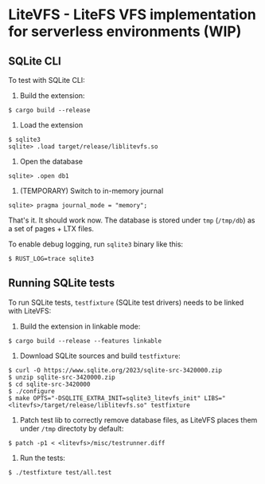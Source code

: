 # LiteVFS - LiteFS VFS implementation for serverless environments (WIP)

## SQLite CLI

To test with SQLite CLI:

1) Build the extension:
```
$ cargo build --release
```

1) Load the extension

```
$ sqlite3
sqlite> .load target/release/liblitevfs.so
```

1) Open the database
```
sqlite> .open db1
```

1) (TEMPORARY) Switch to in-memory journal
```
sqlite> pragma journal_mode = "memory";
```

That's it. It should work now. The database is stored under `tmp` (`/tmp/db`) as a set of pages + LTX files.

To enable debug logging, run `sqlite3` binary like this:

```
$ RUST_LOG=trace sqlite3
```

## Running SQLite tests

To run SQLite tests, `testfixture` (SQLite test drivers) needs to be linked with LiteVFS:

1) Build the extension in linkable mode:
```
$ cargo build --release --features linkable
```

1) Download SQLite sources and build `testfixture`:
```
$ curl -O https://www.sqlite.org/2023/sqlite-src-3420000.zip
$ unzip sqlite-src-3420000.zip
$ cd sqlite-src-3420000
$ ./configure
$ make OPTS="-DSQLITE_EXTRA_INIT=sqlite3_litevfs_init" LIBS="<litevfs>/target/release/liblitevfs.so" testfixture
```

1) Patch test lib to correctly remove database files, as LiteVFS places them under `/tmp` directoty by default:
```
$ patch -p1 < <litevfs>/misc/testrunner.diff
```

1) Run the tests:
```
$ ./testfixture test/all.test
```